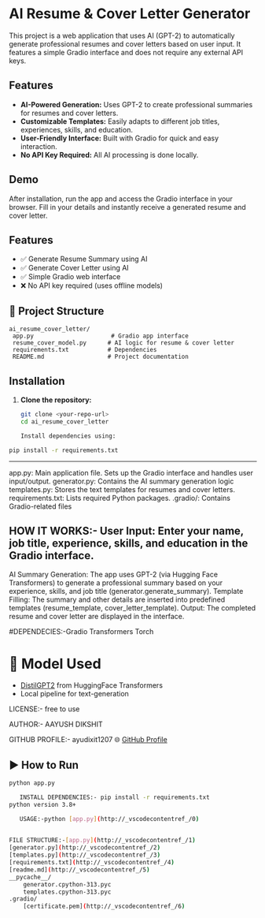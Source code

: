# AI Resume & Cover Letter Generator

This project is a web application that uses AI (GPT-2) to automatically generate professional resumes and cover letters based on user input. It features a simple Gradio interface and does not require any external API keys.

## Features

- **AI-Powered Generation:** Uses GPT-2 to create professional summaries for resumes and cover letters.
- **Customizable Templates:** Easily adapts to different job titles, experiences, skills, and education.
- **User-Friendly Interface:** Built with Gradio for quick and easy interaction.
- **No API Key Required:** All AI processing is done locally.

## Demo

After installation, run the app and access the Gradio interface in your browser. Fill in your details and instantly receive a generated resume and cover letter.

##  Features

- ✅ Generate Resume Summary using AI
- ✅ Generate Cover Letter using AI
- ✅ Simple Gradio web interface
- ❌ No API key required (uses offline models)

## 📂 Project Structure

```
ai_resume_cover_letter/
 app.py                      # Gradio app interface
 resume_cover_model.py      # AI logic for resume & cover letter
 requirements.txt           # Dependencies
 README.md                  # Project documentation
```

## Installation

1. **Clone the repository:**
   ```sh
   git clone <your-repo-url>
   cd ai_resume_cover_letter

   Install dependencies using:

```bash
pip install -r requirements.txt
```

---


app.py: Main application file. Sets up the Gradio interface and handles user input/output.
generator.py: Contains the AI summary generation logic 
templates.py: Stores the text templates for resumes and cover letters.
requirements.txt: Lists required Python packages.
.gradio/: Contains Gradio-related files 

## HOW IT WORKS:- User Input: Enter your name, job title, experience, skills, and education in the Gradio interface.
AI Summary Generation: The app uses GPT-2 (via Hugging Face Transformers) to generate a professional summary based on your experience, skills, and job title (generator.generate_summary).
Template Filling: The summary and other details are inserted into predefined templates (resume_template, cover_letter_template).
Output: The completed resume and cover letter are displayed in the interface.

#DEPENDECIES:-Gradio
Transformers
Torch

# 🤖 Model Used

- [DistilGPT2](https://huggingface.co/distilgpt2) from HuggingFace Transformers  
- Local pipeline for text-generation

LICENSE:- free to use

AUTHOR:- AAYUSH DIKSHIT 

GITHUB PROFILE:- ayudixit1207
🌐 [GitHub Profile](https://github.com/ayudixit1207)






## ▶️ How to Run

```bash
python app.py

   INSTALL DEPENDENCIES:- pip install -r requirements.txt
python version 3.8+

   USAGE:-python [app.py](http://_vscodecontentref_/0)
   

FILE STRUCTURE:-[app.py](http://_vscodecontentref_/1)
[generator.py](http://_vscodecontentref_/2)
[templates.py](http://_vscodecontentref_/3)
[requirements.txt](http://_vscodecontentref_/4)
[readme.md](http://_vscodecontentref_/5)
__pycache__/
    generator.cpython-313.pyc
    templates.cpython-313.pyc
.gradio/
    [certificate.pem](http://_vscodecontentref_/6)

   

